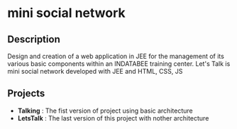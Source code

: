 # mini social network

## Description

Design and creation of a web application in JEE for the management of its various basic components within an INDATABEE training center.
Let's Talk is mini social network developed with JEE and HTML, CSS, JS

## Projects

- **Talking** : The fist version of project using basic architecture
- **LetsTalk** : The last version of this project with nother architecture
